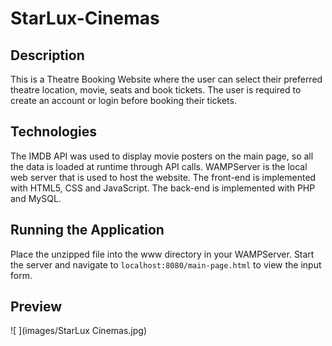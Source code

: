# StarLux-Cinemas

## Description

This is a Theatre Booking Website where the user can select their preferred theatre location, movie, seats and book tickets. The user is required to create an account or login before booking their tickets.

## Technologies

The IMDB API was used to display movie posters on the main page, so all the data is loaded at runtime through API calls. WAMPServer is the local web server that is used to host the website. The front-end is implemented with HTML5, CSS and JavaScript. The back-end is implemented with PHP and MySQL.

## Running the Application

Place the unzipped file into the www directory in your WAMPServer. Start the server and navigate to `localhost:8080/main-page.html` to view the input form.

## Preview

![ ](images/StarLux Cinemas.jpg)
